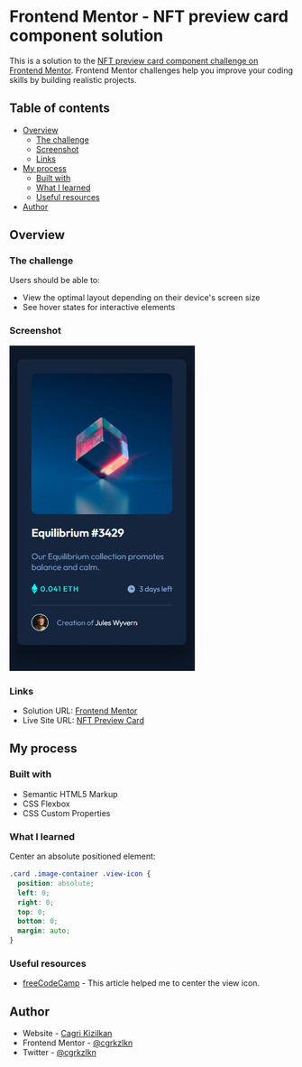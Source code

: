 # Frontend Mentor - NFT preview card component solution

This is a solution to the [NFT preview card component challenge on Frontend Mentor](https://www.frontendmentor.io/challenges/nft-preview-card-component-SbdUL_w0U). Frontend Mentor challenges help you improve your coding skills by building realistic projects.

## Table of contents

- [Overview](#overview)
  - [The challenge](#the-challenge)
  - [Screenshot](#screenshot)
  - [Links](#links)
- [My process](#my-process)
  - [Built with](#built-with)
  - [What I learned](#what-i-learned)
  - [Useful resources](#useful-resources)
- [Author](#author)

## Overview

### The challenge

Users should be able to:

- View the optimal layout depending on their device's screen size
- See hover states for interactive elements

### Screenshot

![](./images/screenshot.jpg)

### Links

- Solution URL: [Frontend Mentor]()
- Live Site URL: [NFT Preview Card]()

## My process

### Built with

- Semantic HTML5 Markup
- CSS Flexbox
- CSS Custom Properties

### What I learned

Center an absolute positioned element:

```css
.card .image-container .view-icon {
  position: absolute;
  left: 0;
  right: 0;
  top: 0;
  bottom: 0;
  margin: auto;
}
```

### Useful resources

- [freeCodeCamp](https://www.freecodecamp.org/news/how-to-center-an-absolute-positioned-element/) - This article helped me to center the view icon.

## Author

- Website - [Cagri Kizilkan](https://cagrikizilkan.com)
- Frontend Mentor - [@cgrkzlkn](https://www.frontendmentor.io/profile/cgrkzlkn)
- Twitter - [@cgrkzlkn](https://www.twitter.com/cgrkzlkn)
